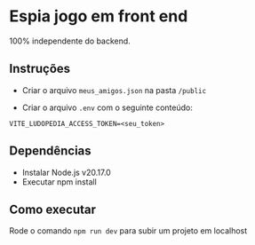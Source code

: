 # Espia jogo em front end

100% independente do backend.

## Instruções
- Criar o arquivo `meus_amigos.json` na pasta `/public`

- Criar o arquivo `.env` com o seguinte conteúdo: 

```
VITE_LUDOPEDIA_ACCESS_TOKEN=<seu_token>
```

## Dependências

- Instalar Node.js v20.17.0
- Executar npm install 

## Como executar

Rode o comando `npm run dev` para subir um projeto em localhost